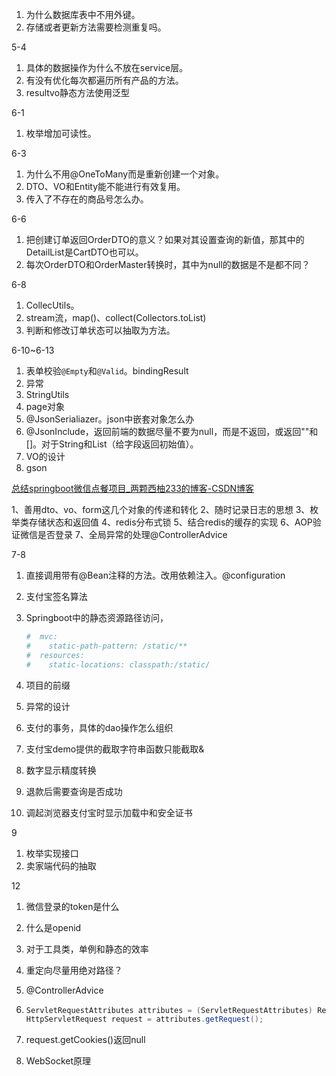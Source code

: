 1. 为什么数据库表中不用外键。
2. 存储或者更新方法需要检测重复吗。

5-4

1. 具体的数据操作为什么不放在service层。
2. 有没有优化每次都遍历所有产品的方法。
3. resultvo静态方法使用泛型



6-1

1. 枚举增加可读性。



6-3

1. 为什么不用@OneToMany而是重新创建一个对象。
2. DTO、VO和Entity能不能进行有效复用。
3. 传入了不存在的商品号怎么办。



6-6

1. 把创建订单返回OrderDTO的意义？如果对其设置查询的新值，那其中的DetailList是CartDTO也可以。
2. 每次OrderDTO和OrderMaster转换时，其中为null的数据是不是都不同？



6-8

1. CollecUtils。
2. stream流，map()、collect(Collectors.toList)
3. 判断和修改订单状态可以抽取为方法。



6-10~6-13

1. 表单校验`@Empty`和`@Valid`。bindingResult
2. 异常
3. StringUtils
4. page对象
5. @JsonSerialiazer。json中嵌套对象怎么办
6. @JsonInclude，返回前端的数据尽量不要为null，而是不返回，或返回""和[]。对于String和List（给字段返回初始值）。
7. VO的设计
8. gson



[总结springboot微信点餐项目_两颗西柚233的博客-CSDN博客](https://blog.csdn.net/qq_37128162/article/details/101036296)

1、善用dto、vo、form这几个对象的传递和转化
2、随时记录日志的思想
3、枚举类存储状态和返回值
4、redis分布式锁
5、结合redis的缓存的实现
6、AOP验证微信是否登录
7、全局异常的处理@ControllerAdvice





7-8

1. 直接调用带有@Bean注释的方法。改用依赖注入。@configuration

2. 支付宝签名算法

3. Springboot中的静态资源路径访问，

   ```yaml
   #  mvc:
   #    static-path-pattern: /static/**
   #  resources:
   #    static-locations: classpath:/static/
   ```

4. 项目的前缀

5. 异常的设计

6. 支付的事务，具体的dao操作怎么组织

7. 支付宝demo提供的截取字符串函数只能截取&

8. 数字显示精度转换

9. 退款后需要查询是否成功

10. 调起浏览器支付宝时显示加载中和安全证书





9

1. 枚举实现接口
2. 卖家端代码的抽取



12

1. 微信登录的token是什么

2. 什么是openid

3. 对于工具类，单例和静态的效率

4. 重定向尽量用绝对路径？

5. @ControllerAdvice

6. ```java
   ServletRequestAttributes attributes = (ServletRequestAttributes) RequestContextHolder.getRequestAttributes();
   HttpServletRequest request = attributes.getRequest();
   ```

7. request.getCookies()返回null

8. WebSocket原理

